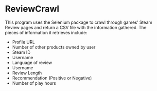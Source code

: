 # ReviewCrawl
This program uses the Selenium package to crawl through games' Steam Review pages and return a CSV file with the information gathered. The pieces of information it retrieves include: 
- Profile URL
- Number of other products owned by user
- Steam ID
- Username
- Language of review
- Username
- Review Length
- Recommendation (Positive or Negative)
- Number of play hours
